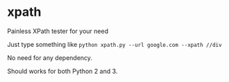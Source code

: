 # xpath
Painless XPath tester for your need

Just type something like
`python xpath.py --url google.com --xpath //div`

No need for any dependency.

Should works for both Python 2 and 3.